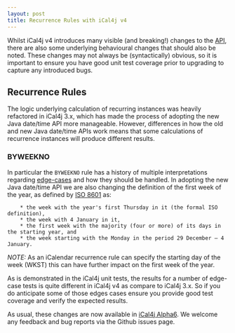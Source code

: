 ```yaml
---
layout: post
title: Recurrence Rules with iCal4j v4
---
```


Whilst iCal4j v4 introduces many visible (and breaking!) changes to the [API], there are also some underlying behavioural
changes that should also be noted. These changes may not always be (syntactically) obvious, so it is important to ensure
you have good unit test coverage prior to upgrading to capture any introduced bugs.

## Recurrence Rules

The logic underlying calculation of recurring instances was heavily refactored in iCal4j 3.x, which has made the process
of adopting the new Java date/time API more manageable. However, differences in how the old and new Java date/time APIs
work means that some calculations of recurrence instances will produce different results.

### BYWEEKNO

In particular the `BYWEEKNO` rule has a history of multiple interpretations regarding [edge-cases] and how they should
be handled. In adopting the new Java date/time API we are also changing the definition of the first week of the year,
as defined by [ISO 8601] as:

        * the week with the year's first Thursday in it (the formal ISO definition),
        * the week with 4 January in it,
        * the first week with the majority (four or more) of its days in the starting year, and
        * the week starting with the Monday in the period 29 December – 4 January.  

_NOTE:_ As an iCalendar recurrence rule can specify the starting day of the week (WKST) this can have further impact
on the first week of the year.

As is demonstrated in the iCal4j unit tests, the results for a number of edge-case tests is quite different in iCal4j v4
as compare to iCal4j 3.x. So if you do anticipate some of those edges cases ensure you provide good test coverage and
verify the expected results.
 
As usual, these changes are now available in [iCal4j Alpha6]. We welcome any feedback and bug reports via the Github 
issues page.

[iCal4j Alpha6]: https://search.maven.org/artifact/org.mnode.ical4j/ical4j

[API]: http://ical4j.github.io/docs/ical4j/api/4.0.0-alpha6/

[release notes]: http://ical4j.github.io/docs/ical4j/release-notes

[edge-cases]: https://github.com/ical4j/ical4j/pull/243

[ISO 8601]: https://en.wikipedia.org/wiki/ISO_8601#Week_dates